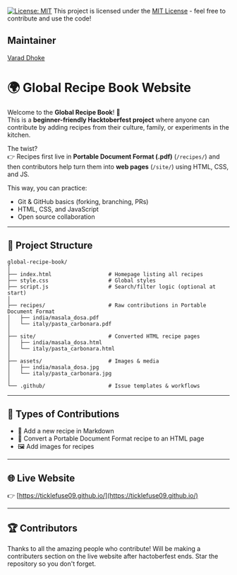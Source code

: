 [![License: MIT](https://img.shields.io/badge/License-MIT-yellow.svg)](LICENSE)
This project is licensed under the [MIT License](LICENSE) - feel free to contribute and use the code!

## Maintainer
   [Varad Dhoke](https://github.com/TickleFuse09)

# 🌍 Global Recipe Book Website

Welcome to the **Global Recipe Book**! 🎉  
This is a **beginner-friendly Hacktoberfest project** where anyone can contribute by adding recipes from their culture, family, or experiments in the kitchen.

The twist?  
👉 Recipes first live in **Portable Document Format (.pdf)** (`/recipes/`) and then contributors help turn them into **web pages** (`/site/`) using HTML, CSS, and JS.  

This way, you can practice:
- Git & GitHub basics (forking, branching, PRs)
- HTML, CSS, and JavaScript
- Open source collaboration

---

## 📂 Project Structure

```
global-recipe-book/
│
├── index.html                  # Homepage listing all recipes
├── style.css                   # Global styles
├── script.js                   # Search/filter logic (optional at start)
│
├── recipes/                    # Raw contributions in Portable Document Format
│   ├── india/masala_dosa.pdf
│   └── italy/pasta_carbonara.pdf
│
├── site/                       # Converted HTML recipe pages
│   ├── india/masala_dosa.html
│   └── italy/pasta_carbonara.html
│
├── assets/                     # Images & media
│   ├── india/masala_dosa.jpg
│   └── italy/pasta_carbonara.jpg
│
└── .github/                    # Issue templates & workflows
```

---

## 📝 Types of Contributions

- 🥘 Add a new recipe in Markdown  
- 🍕 Convert a Portable Document Format recipe to an HTML page  
- 🖼️ Add images for recipes  

---

## 🌐 Live Website
  
👉 [https://ticklefuse09.github.io/](https://ticklefuse09.github.io/)

---

## 🏆 Contributors

Thanks to all the amazing people who contribute! 
Will be making a contributers section on the live website after hactoberfest ends.
Star the repository so you don't forget.
